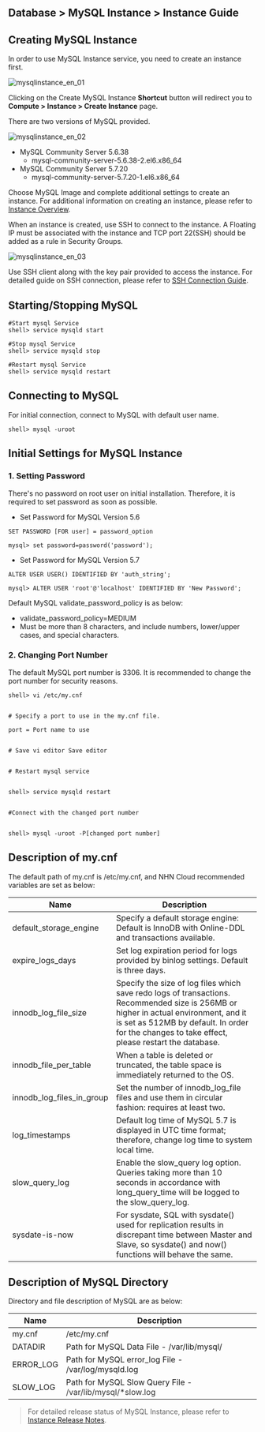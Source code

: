 ## Database > MySQL Instance > Instance Guide

## Creating MySQL Instance

In order to use MySQL Instance service, you need to create an instance first.

![mysqlinstance_en_01](https://user-images.githubusercontent.com/59556150/117771383-02071800-b271-11eb-8763-4a4ed835f707.png)

Clicking on the Create MySQL Instance **Shortcut** button will redirect you to **Compute > Instance > Create Instance** page.

There are two versions of MySQL provided.

![mysqlinstance_en_02](https://user-images.githubusercontent.com/59556150/117771445-14815180-b271-11eb-83af-c53d00332316.png)

* MySQL Community Server 5.6.38
    * mysql-community-server-5.6.38-2.el6.x86_64
* MySQL Community Server 5.7.20
    * mysql-community-server-5.7.20-1.el6.x86_64

Choose MySQL Image and complete additional settings to create an instance.
For additional information on creating an instance, please refer to [Instance Overview](http://docs.toast.com/en/Compute/Instance/en/overview/).

When an instance is created, use SSH to connect to the instance.
A Floating IP must be associated with the instance and TCP port 22(SSH) should be added as a rule in Security Groups.

![mysqlinstance_en_03](https://user-images.githubusercontent.com/59556150/117771483-1d722300-b271-11eb-8446-b9beb24b4801.png)

Use SSH client along with the key pair provided to access the instance.
For detailed guide on SSH connection, please refer to [SSH Connection Guide](https://docs.toast.com/en/Compute/Instance/en/overview/#linux).

## Starting/Stopping MySQL 

```
#Start mysql Service 
shell> service mysqld start

#Stop mysql Service 
shell> service mysqld stop

#Restart mysql Service 
shell> service mysqld restart
```

## Connecting to MySQL 

For initial connection, connect to MySQL with default user name. 

```
shell> mysql -uroot
```

## Initial Settings for MySQL Instance

### 1\. Setting Password

There's no password on root user on initial installation. Therefore, it is required to set password as soon as possible.  

* Set Password for MySQL Version 5.6  

```
SET PASSWORD [FOR user] = password_option

mysql> set password=password('password');
```

* Set Password for MySQL Version 5.7  

```
ALTER USER USER() IDENTIFIED BY 'auth_string';

mysql> ALTER USER 'root'@'localhost' IDENTIFIED BY 'New Password';
```

Default MySQL validate_password_policy is as below:

* validate\_password\_policy=MEDIUM
* Must be more than 8 characters, and include numbers, lower/upper cases, and special characters.

### 2\. Changing Port Number

The default MySQL port number is 3306. It is recommended to change the port number for security reasons. 

```
shell> vi /etc/my.cnf


# Specify a port to use in the my.cnf file. 

port = Port name to use 


# Save vi editor Save editor 


# Restart mysql service  


shell> service mysqld restart


#Connect with the changed port number


shell> mysql -uroot -P[changed port number]
```

## Description of my.cnf 

The default path of my.cnf is /etc/my.cnf, and NHN Cloud recommended variables are set as below: 

| Name | Description |
| --- | --- |
| default\_storage\_engine | Specify a default storage engine: Default is InnoDB with Online-DDL and transactions available. |
| expire\_logs\_days | Set log expiration period for logs provided by binlog settings. Default is three days. |
| innodb\_log\_file\_size | Specify the size of log files which save redo logs of transactions. <br>Recommended size is 256MB or higher in actual environment, and it is set as 512MB by default. In order for the changes to take effect, please restart the database. |
| innodb\_file\_per\_table | When a table is deleted or truncated, the table space is immediately returned to the OS. |
| innodb\_log\_files\_in\_group | Set the number of innodb\_log\_file files and use them in circular fashion: requires at least two. |
| log_timestamps | Default log time of MySQL 5.7 is displayed in UTC time format; therefore, change log time to system local time. |
| slow\_query\_log | Enable the slow\_query log option. Queries taking more than 10 seconds in accordance with long_query_time will be logged to the slow_query_log. |
| sysdate-is-now | For sysdate, SQL with sysdate() used for replication results in discrepant time between Master and Slave, so sysdate() and now() functions will behave the same. |

## Description of MySQL Directory 

Directory and file description of MySQL are as below: 

| Name | Description |
| --- | --- |
| my.cnf | /etc/my.cnf |
| DATADIR | Path for MySQL Data File  - /var/lib/mysql/ |
| ERROR_LOG | Path for MySQL error_log File  - /var/log/mysqld.log |
| SLOW_LOG | Path for MySQL Slow Query File -  <span style="color:#333333">/var/lib/mysql/*slow.log</span> |


> For detailed release status of MySQL Instance, please refer to [Instance Release Notes](http://alpha-docs.toast.com/en/Compute/Compute/en/release-notes/).
